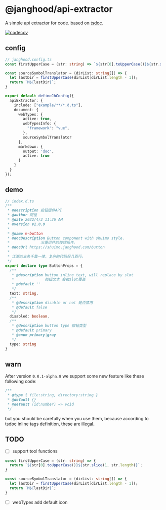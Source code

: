 # @janghood/api-extractor

A simple api extractor for code. based on [tsdoc](https://tsdoc.org/).

[![codecov](https://codecov.io/gh/janghood/api-extractor/branch/master/graph/badge.svg?token=NU71GX2KFM)](https://codecov.io/gh/janghood/api-extractor)

## config

```typescript
// janghood.config.ts
const firstUpperCase = (str: string) => `${str[0].toUpperCase()}${str.slice(1, str.length)}`;

const sourceSymbolTranslator = (dirList: string[]) => {
  let lastDir = firstUpperCase(dirList[dirList.length - 1]);
  return `M${lastDir}`;
}

export default defineJhConfig({
  apiExtractor: {
    include: ["example/**/*.d.ts"],
    document: {
      webTypes: {
        active: true,
        webTypesInfo: {
          "framework": "vue",
        },
        sourceSymbolTranslator
      },
      markdown: {
        output: 'doc',
        active: true
      }
    }
  }
});

```

## demo

```typescript
// index.d.ts
/**
 * @description 按钮组件API
 * @author 阿怪
 * @date 2022/4/2 11:26 AM
 * @version v1.0.0
 *
 * @name m-button
 * @docDescription Button component with shuimo style.
 *              水墨组件的按钮组件。
 * @docUrl https://shuimo.janghood.com/button
 *
 * 江湖的业务千篇一律，复杂的代码好几百行。
 */
export declare type ButtonProps = {
  /**
   * @description button inline text, will replace by slot
   *              按钮文本 会被slot覆盖
   * @default ''
   */
  text: string,
  /**
   * @description disable or not 是否禁用
   * @default false
   */
  disabled: boolean,
  /**
   * @description button type 按钮类型
   * @default primary
   * @enum primary|gray
   */
  type: string
}

```

## warn

After version `0.0.1-alpha.8` we support some new feature like these following code:

```ts
/**
 * @type { file:string, directory:string }
 * @default {}
 * @default (id:number) => void
 */
```

but you should be carefully when you use them,
because according to tsdoc inline tags definition, these are illegal.

## TODO

- [ ] support tool functions

```typescript
const firstUpperCase = (str: string) => {
  return `${str[0].toUpperCase()}${str.slice(1, str.length)}`;
}

const sourceSymbolTranslator = (dirList: string[]) => {
  let lastDir = firstUpperCase(dirList[dirList.length - 1]);
  return `M${lastDir}`;
}
```

- [ ] webTypes add default icon

